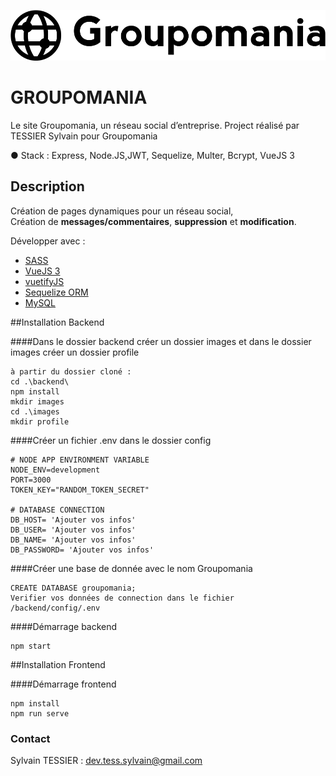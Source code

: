 ![Groupomania](frontend/src/assets/Groupomania_logos/icon-left-font-monochrome-black.svg)
# **GROUPOMANIA**

Le site Groupomania, un réseau social d’entreprise.
Project réalisé par TESSIER Sylvain pour Groupomania


● Stack : Express, Node.JS,JWT, Sequelize, Multer, Bcrypt, VueJS 3 

## Description

Création de pages dynamiques pour un réseau social,  
Création de **messages/commentaires**, **suppression** et **modification**.   

Développer avec :

- [SASS](https://sass-lang.com/documentation)  
- [VueJS 3](https://v3.vuejs.org/)  
- [vuetifyJS](https://next.vuetifyjs.com/en)  
- [Sequelize ORM](https://sequelize.org/v7/)  
- [MySQL](https://www.mysql.com/fr/)



##Installation Backend

####Dans le dossier backend créer un dossier images et dans le dossier images créer un dossier profile 

````
à partir du dossier cloné :
cd .\backend\
npm install
mkdir images
cd .\images
mkdir profile
````
####Créer un fichier .env dans le dossier config
```
# NODE APP ENVIRONMENT VARIABLE
NODE_ENV=development
PORT=3000
TOKEN_KEY="RANDOM_TOKEN_SECRET"

# DATABASE CONNECTION
DB_HOST= 'Ajouter vos infos' 
DB_USER= 'Ajouter vos infos'
DB_NAME= 'Ajouter vos infos'
DB_PASSWORD= 'Ajouter vos infos'
```

####Créer une base de donnée avec le nom Groupomania
````
CREATE DATABASE groupomania;
Verifier vos données de connection dans le fichier /backend/config/.env
````
####Démarrage backend 

````
npm start
````

##Installation Frontend

####Démarrage frontend 

```
npm install
npm run serve
```


### Contact

Sylvain TESSIER : <dev.tess.sylvain@gmail.com>


